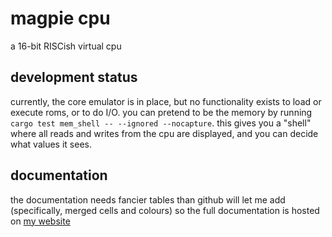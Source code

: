 # magpie cpu

a 16-bit RISCish virtual cpu

## development status

currently, the core emulator is in place, but no functionality exists to load or execute roms, or to do I/O. you can pretend to be the memory by running `cargo test mem_shell -- --ignored --nocapture`. this gives you a "shell" where all reads and writes from the cpu are displayed, and you can decide what values it sees.

## documentation

the documentation needs fancier tables than github will let me add (specifically, merged cells and colours) so the full documentation is hosted on [my website](ambylastname.xyz/magpie)
